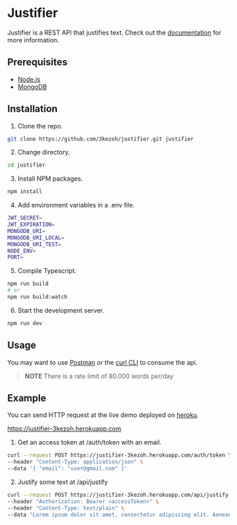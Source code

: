 # Justifier

Justifier is a REST API that justifies text. Check out the
[documentation](https://justifier-3kezoh.herokuapp.com/docs) for more information.

## Prerequisites

- [Node.js](https://nodejs.org/en/download/)
- [MongoDB](https://docs.mongodb.com/manual/installation/)

## Installation

1. Clone the repo.

```sh
git clone https://github.com/3kezoh/justifier.git justifier
```

2. Change directory.

```sh
cd justifier
```

3. Install NPM packages.

```sh
npm install
```

4. Add environment variables in a .env file.

```sh
JWT_SECRET=
JWT_EXPIRATION=
MONGODB_URI=
MONGODB_URI_LOCAL=
MONGODB_URI_TEST=
NODE_ENV=
PORT=
```

5. Compile Typescript.

```sh
npm run build
# or
npm run build:watch
```

6. Start the development server.

```sh
npm run dev
```

## Usage

You may want to use [Postman](https://www.postman.com) or the [curl CLI](https://curl.se) to consume the api.

> **NOTE** There is a rate limit of 80.000 words per/day

## Example

You can send HTTP request at the live demo deployed on [heroku](https://www.heroku.com).

<https://justifier-3kezoh.herokuapp.com>

1. Get an access token at /auth/token with an email.

```sh
curl --request POST https://justifier-3kezoh.herokuapp.com/auth/token \
--header "Content-Type: application/json" \
--data '{ "email": "user@gmail.com" }'
```

2. Justify some text at /api/justify

```sh
curl --request POST https://justifier-3kezoh.herokuapp.com/api/justify \
--header "Authorization: Bearer <accessToken>" \
--header "Content-Type: text/plain" \
--data "Lorem ipsum dolor sit amet, consectetur adipiscing elit. Aenean in libero sed sem pulvinar aliquam vitae et quam. Sed in lorem sed neque viverra rutrum. Aenean vitae ultrices diam. Nullam suscipit tincidunt urna. Vestibulum eget fermentum mauris. Duis vel velit volutpat, sodales purus tempor, sodales mi."
```
